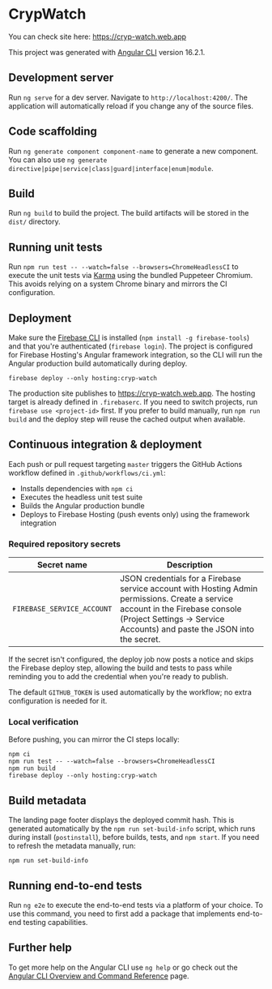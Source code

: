 # CrypWatch

You can check site here: https://cryp-watch.web.app

This project was generated with [Angular CLI](https://github.com/angular/angular-cli) version 16.2.1.

## Development server

Run `ng serve` for a dev server. Navigate to `http://localhost:4200/`. The application will automatically reload if you change any of the source files.

## Code scaffolding

Run `ng generate component component-name` to generate a new component. You can also use `ng generate directive|pipe|service|class|guard|interface|enum|module`.

## Build

Run `ng build` to build the project. The build artifacts will be stored in the `dist/` directory.

## Running unit tests

Run `npm run test -- --watch=false --browsers=ChromeHeadlessCI` to execute the unit tests via [Karma](https://karma-runner.github.io) using the bundled Puppeteer Chromium. This avoids relying on a system Chrome binary and mirrors the CI configuration.

## Deployment

Make sure the [Firebase CLI](https://firebase.google.com/docs/cli) is installed (`npm install -g firebase-tools`) and that you're authenticated (`firebase login`). The project is configured for Firebase Hosting's Angular framework integration, so the CLI will run the Angular production build automatically during deploy.

```fish
firebase deploy --only hosting:cryp-watch
```

The production site publishes to https://cryp-watch.web.app. The hosting target is already defined in `.firebaserc`. If you need to switch projects, run `firebase use <project-id>` first. If you prefer to build manually, run `npm run build` and the deploy step will reuse the cached output when available.

## Continuous integration & deployment

Each push or pull request targeting `master` triggers the GitHub Actions workflow defined in `.github/workflows/ci.yml`:

- Installs dependencies with `npm ci`
- Executes the headless unit test suite
- Builds the Angular production bundle
- Deploys to Firebase Hosting (push events only) using the framework integration

### Required repository secrets

| Secret name | Description |
| --- | --- |
| `FIREBASE_SERVICE_ACCOUNT` | JSON credentials for a Firebase service account with Hosting Admin permissions. Create a service account in the Firebase console (Project Settings → Service Accounts) and paste the JSON into the secret. |

If the secret isn't configured, the deploy job now posts a notice and skips the Firebase deploy step, allowing the build and tests to pass while reminding you to add the credential when you're ready to publish.

The default `GITHUB_TOKEN` is used automatically by the workflow; no extra configuration is needed for it.

### Local verification

Before pushing, you can mirror the CI steps locally:

```fish
npm ci
npm run test -- --watch=false --browsers=ChromeHeadlessCI
npm run build
firebase deploy --only hosting:cryp-watch
```

## Build metadata

The landing page footer displays the deployed commit hash. This is generated automatically by the `npm run set-build-info` script, which runs during install (`postinstall`), before builds, tests, and `npm start`. If you need to refresh the metadata manually, run:

```fish
npm run set-build-info
```

## Running end-to-end tests

Run `ng e2e` to execute the end-to-end tests via a platform of your choice. To use this command, you need to first add a package that implements end-to-end testing capabilities.

## Further help

To get more help on the Angular CLI use `ng help` or go check out the [Angular CLI Overview and Command Reference](https://angular.io/cli) page.
